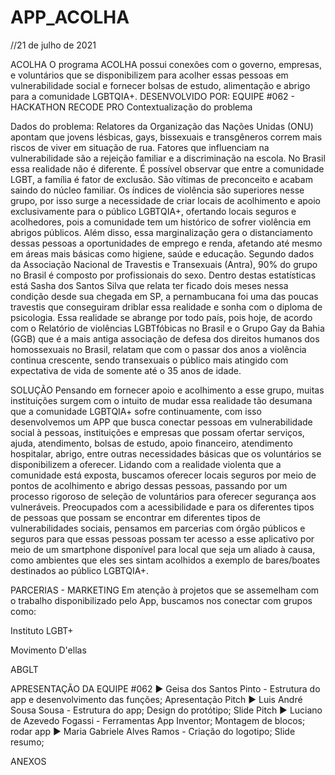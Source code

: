 # APP_ACOLHA

//21 de julho de 2021

ACOLHA
O programa ACOLHA possui conexões com o governo, empresas, e voluntários que se disponibilizem para acolher essas pessoas em vulnerabilidade social e fornecer bolsas de estudo, alimentação e abrigo para a comunidade LGBTQIA+.
DESENVOLVIDO POR: EQUIPE #062 - HACKATHON RECODE PRO
Contextualização do problema

Dados do problema:
Relatores da Organização das Nações Unidas (ONU) apontam que jovens lésbicas, gays, bissexuais e transgêneros correm mais riscos de viver em situação de rua. Fatores que influenciam na vulnerabilidade são a rejeição familiar e a discriminação na escola. No Brasil essa realidade não é diferente. 
É possível observar que entre a comunidade LGBT, a família é fator de exclusão. São vítimas de preconceito e acabam saindo do núcleo familiar. Os índices de violência são superiores nesse grupo, por isso surge a necessidade de criar locais de acolhimento e apoio exclusivamente para o público LGBTQIA+, ofertando locais seguros e acolhedores, pois a comunidade tem um histórico de sofrer violência em abrigos públicos.
Além disso, essa marginalização gera o distanciamento dessas pessoas a oportunidades de emprego e renda, afetando até mesmo em áreas mais básicas como higiene, saúde e educação. 
Segundo dados da Associação Nacional de Travestis e Transexuais (Antra), 90% do grupo no Brasil é composto por profissionais do sexo.  Dentro destas estatísticas está Sasha dos Santos Silva que relata ter ficado dois meses nessa condição desde sua chegada em SP, a pernambucana foi uma das poucas travestis que conseguiram driblar essa realidade e sonha com o diploma de psicologia. Essa realidade se abrange por todo país, pois hoje, de acordo com o Relatório de violências LGBTfóbicas no Brasil e o Grupo Gay da Bahia (GGB) que é a mais antiga associação de defesa dos direitos humanos dos homossexuais no Brasil, relatam que com o passar dos anos a violência continua crescente, sendo transexuais o público mais atingido com expectativa de vida de somente até o 35 anos de idade.

SOLUÇÃO 
Pensando em fornecer apoio e acolhimento a esse grupo, muitas instituições surgem com o intuito de mudar essa realidade tão desumana que a comunidade LGBTQIA+ sofre continuamente, com isso desenvolvemos um APP que busca conectar pessoas em vulnerabilidade social à pessoas, instituições e empresas que possam ofertar serviços, ajuda, atendimento, bolsas de estudo, apoio financeiro, atendimento hospitalar, abrigo, entre outras necessidades básicas  que os voluntários se disponibilizem a oferecer.
Lidando com a realidade violenta que a comunidade está exposta, buscamos oferecer locais seguros por meio de pontos de acolhimento e abrigo dessas pessoas, passando por um processo rigoroso de seleção de voluntários para oferecer segurança aos vulneráveis.
Preocupados com a acessibilidade e para os diferentes tipos de pessoas que possam se encontrar em diferentes tipos de vulnerabilidades sociais, pensamos em parcerias com órgão públicos e seguros para que essas pessoas possam ter acesso a esse aplicativo por meio de um smartphone disponível para local que seja um aliado à causa, como ambientes que eles ses sintam acolhidos a exemplo de bares/boates destinados ao público LGBTQIA+.
 
PARCERIAS - MARKETING
Em atenção à projetos que se assemelham com o trabalho disponibilizado pelo App, buscamos nos conectar com grupos como:

Instituto LGBT+

Movimento D'ellas

ABGLT



APRESENTAÇÃO DA EQUIPE #062 
► Geisa dos Santos Pinto - Estrutura do app e desenvolvimento das funções; Apresentação Pitch
► Luis André Sousa Sousa - Estrutura do app; Design do protótipo; Slide Pitch
► Luciano de Azevedo Fogassi - Ferramentas App Inventor; Montagem de blocos; rodar app
► Maria Gabriele Alves Ramos - Criação do logotipo; Slide resumo; 


ANEXOS








